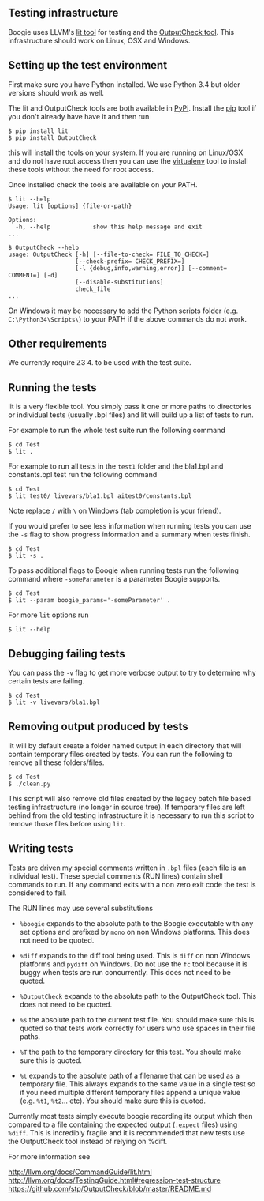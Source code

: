 Testing infrastructure
----------------------

Boogie uses LLVM's [lit tool](http://llvm.org/docs/CommandGuide/lit.html) for
testing and the [OutputCheck tool](https://github.com/stp/OutputCheck). This
infrastructure should work on Linux, OSX and Windows.

Setting up the test environment
-------------------------------

First make sure you have Python installed. We use Python 3.4 but older versions
should work as well.

The lit and OutputCheck tools are both available in
[PyPi](https://pypi.python.org/pypi). Install the
[pip](http://pip.readthedocs.org/en/latest/installing.html) tool if you don't
already have have it and then run

```
$ pip install lit
$ pip install OutputCheck
```

this will install the tools on your system. If you are running on Linux/OSX and
do not have root access then you can use the
[virtualenv](http://virtualenv.readthedocs.org/en/latest/) tool to install these
tools without the need for root access.

Once installed check the tools are available on your PATH.

```
$ lit --help
Usage: lit [options] {file-or-path}

Options:
  -h, --help            show this help message and exit
...

$ OutputCheck --help
usage: OutputCheck [-h] [--file-to-check= FILE_TO_CHECK=]
                   [--check-prefix= CHECK_PREFIX=]
                   [-l {debug,info,warning,error}] [--comment= COMMENT=] [-d]
                   [--disable-substitutions]
                   check_file
...
```

On Windows it may be necessary to add the Python scripts folder
(e.g. ``C:\Python34\Scripts\``) to your PATH if the above commands do not work.

Other requirements
------------------

We currently require Z3 4.<FIXME> to be used with the test suite.


Running the tests
-----------------

lit is a very flexible tool. You simply pass it one or more paths to directories
or individual tests (usually .bpl files) and lit will build up a list of tests
to run.

For example to run the whole test suite run the following command

```
$ cd Test
$ lit .
```

For example to run all tests in the ``test1`` folder and the bla1.bpl and
constants.bpl test run the following command

```
$ cd Test
$ lit test0/ livevars/bla1.bpl aitest0/constants.bpl
```

Note replace ``/`` with ``\`` on Windows (tab completion is your friend).

If you would prefer to see less information when running tests you can use the
``-s`` flag to show progress information and a summary when tests finish.

```
$ cd Test
$ lit -s .
```

To pass additional flags to Boogie when running tests run the following command
where ``-someParameter`` is a parameter Boogie supports.

```
$ cd Test
$ lit --param boogie_params='-someParameter' .
```

For more ``lit`` options run

```
$ lit --help
```

Debugging failing tests
-----------------------

You can pass the ``-v`` flag to get more verbose output to try to determine why
certain tests are failing.

```
$ cd Test
$ lit -v livevars/bla1.bpl
```

Removing output produced by tests
---------------------------------

lit will by default create a folder named ``Output`` in each directory that
will contain temporary files created by tests.  You can run the following to
remove all these folders/files.

```
$ cd Test
$ ./clean.py
```

This script will also remove old files created by the legacy batch file based
testing infrastructure (no longer in source tree). If temporary files are left
behind from the old testing infrastructure it is necessary to run this script
to remove those files before using ``lit``.

Writing tests
-------------

Tests are driven my special comments written in ``.bpl`` files (each file is an
individual test). These special comments (RUN lines) contain shell commands to
run. If any command exits with a non zero exit code the test is
considered to fail.

The RUN lines may use several substitutions

- ``%boogie`` expands to the absolute path to the Boogie executable with any set
  options and prefixed by ``mono`` on non Windows platforms. This does not need
  to be quoted.

- ``%diff`` expands to the diff tool being used. This is ``diff`` on non
  Windows platforms and ``pydiff`` on Windows. Do not use the ``fc`` tool
  because it is buggy when tests are run concurrently. This does not need to be
  quoted.

- ``%OutputCheck`` expands to the absolute path to the OutputCheck tool. This
  does not need to be quoted.

- ``%s`` the absolute path to the current test file. You should make sure this
  is quoted so that tests work correctly for users who use spaces in their file
  paths.

- ``%T`` the path to the temporary directory for this test. You should make sure
  this is quoted.

- ``%t`` expands to the absolute path of a filename that can be used as a
  temporary file. This always expands to the same value in a single test so if
  you need multiple different temporary files append a unique value (e.g.
  ``%t1``, ``%t2``... etc). You should make sure this is quoted.

Currently most tests simply execute boogie recording its output which then
compared to a file containing the expected output (``.expect`` files) using
``%diff``. This is incredibly fragile and it is recommended that new tests use
the OutputCheck tool instead of relying on %diff.

For more information see

http://llvm.org/docs/CommandGuide/lit.html
http://llvm.org/docs/TestingGuide.html#regression-test-structure
https://github.com/stp/OutputCheck/blob/master/README.md
